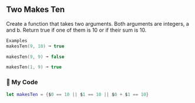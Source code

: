 ## Two Makes Ten

Create a function that takes two arguments. Both arguments are integers, a and b. Return true if one of them is 10 or if their sum is 10.
```swift
Examples
makesTen(9, 10) ➞ true

makesTen(9, 9) ➞ false

makesTen(1, 9) ➞ true
```
### 🌴 My Code
```swift
let makesTen = {$0 == 10 || $1 == 10 || $0 + $1 == 10}
```
